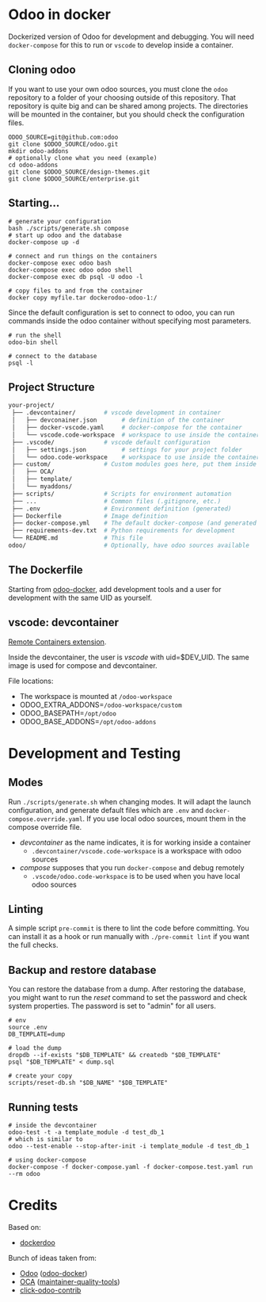# Odoo in docker

Dockerized version of Odoo for development and debugging.
You will need `docker-compose` for this to run or `vscode` to develop inside
a container.

## Cloning odoo

If you want to use your own odoo sources, you must clone the `odoo`
repository to a folder of your choosing outside of this repository.
That repository is quite big and can be shared among projects.
The directories will be mounted in the container, but you should check
the configuration files.

```shell
ODOO_SOURCE=git@github.com:odoo
git clone $ODOO_SOURCE/odoo.git
mkdir odoo-addons
# optionally clone what you need (example)
cd odoo-addons
git clone $ODOO_SOURCE/design-themes.git
git clone $ODOO_SOURCE/enterprise.git
```

## Starting...

```shell
# generate your configuration
bash ./scripts/generate.sh compose
# start up odoo and the database
docker-compose up -d

# connect and run things on the containers
docker-compose exec odoo bash
docker-compose exec odoo odoo shell
docker-compose exec db psql -U odoo -l

# copy files to and from the container
docker copy myfile.tar dockerodoo-odoo-1:/
```

Since the default configuration is set to connect to odoo, you can run
commands inside the odoo container without specifying most parameters.

``` shell
# run the shell
odoo-bin shell

# connect to the database
psql -l
```

## Project Structure

```bash
your-project/
 ├── .devcontainer/        # vscode development in container
 │   ├── devconainer.json       # definition of the container
 │   ├── docker-vscode.yaml     # docker-compose for the container
 │   └── vscode.code-workspace  # workspace to use inside the container
 ├── .vscode/              # vscode default configuration
 │   ├── settings.json          # settings for your project folder
 │   └── odoo.code-workspace    # workspace to use inside the container
 ├── custom/               # Custom modules goes here, put them inside separate directories
 │   ├── OCA/
 │   ├── template/
 │   └── myaddons/
 ├── scripts/              # Scripts for environment automation
 ├── ...                   # Common files (.gitignore, etc.)
 ├── .env                  # Environment definition (generated)
 ├── Dockerfile            # Image definition
 ├── docker-compose.yml    # The default docker-compose (and generated override)
 ├── requirements-dev.txt  # Python requirements for development
 └── README.md             # This file
odoo/                      # Optionally, have odoo sources available
```

## The Dockerfile

Starting from [odoo-docker], add development tools
and a user for development with the same UID as yourself.

## vscode: devcontainer

[Remote Containers extension](https://marketplace.visualstudio.com/items?itemName=ms-vscode-remote.remote-containers).

Inside the devcontainer, the user is *vscode* with uid=$DEV_UID.
The same image is used for compose and devcontainer.

File locations:
- The workspace is mounted at `/odoo-workspace`
- ODOO_EXTRA_ADDONS=`/odoo-workspace/custom`
- ODOO_BASEPATH=`/opt/odoo`
- ODOO_BASE_ADDONS=`/opt/odoo-addons`

# Development and Testing

## Modes

Run `./scripts/generate.sh` when changing modes.
It will adapt the launch configuration, and generate default files which
are `.env` and `docker-compose.override.yaml`.
If you use local odoo sources, mount them in the compose override file.

- *devcontainer* as the name indicates, it is for working inside a container
  - `.devcontainer/vscode.code-workspace` is a workspace with odoo sources
- *compose* supposes that you run `docker-compose` and debug remotely
  - `.vscode/odoo.code-workspace` is to be used when you have local odoo sources

## Linting

A simple script `pre-commit` is there to lint the code before committing.
You can install it as a hook or run manually with `./pre-commit lint` if you
want the full checks.

## Backup and restore database

You can restore the database from a dump.
After restoring the database, you might want to run the *reset* command
to set the password and check system properties.
The password is set to "admin" for all users.

	# env
	source .env
	DB_TEMPLATE=dump

	# load the dump
	dropdb --if-exists "$DB_TEMPLATE" && createdb "$DB_TEMPLATE"
	psql "$DB_TEMPLATE" < dump.sql

	# create your copy
	scripts/reset-db.sh "$DB_NAME" "$DB_TEMPLATE"

## Running tests

	# inside the devcontainer
	odoo-test -t -a template_module -d test_db_1
	# which is similar to
	odoo --test-enable --stop-after-init -i template_module -d test_db_1

	# using docker-compose
	docker-compose -f docker-compose.yaml -f docker-compose.test.yaml run --rm odoo

# Credits

Based on:

* [dockerdoo]

Bunch of ideas taken from:

* [Odoo] ([odoo-docker](https://github.com/odoo/docker))
* [OCA] ([maintainer-quality-tools](https://github.com/OCA/maintainer-quality-tools))
* [click-odoo-contrib]


[click-odoo-contrib]: https://github.com/acsone/click-odoo-contrib
[dockerdoo]: https://github.com/iterativo-git/dockerdoo
[OCA]: https://github.com/OCA
[Odoo]: https://github.com/odoo
[odoo-docker]: https://github.com/kmagusiak/odoo-docker
